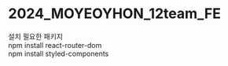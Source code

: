 # 2024_MOYEOYHON_12team_FE

설치 필요한 패키지 <br/>
npm install react-router-dom <br/>
npm install styled-components <br/>

